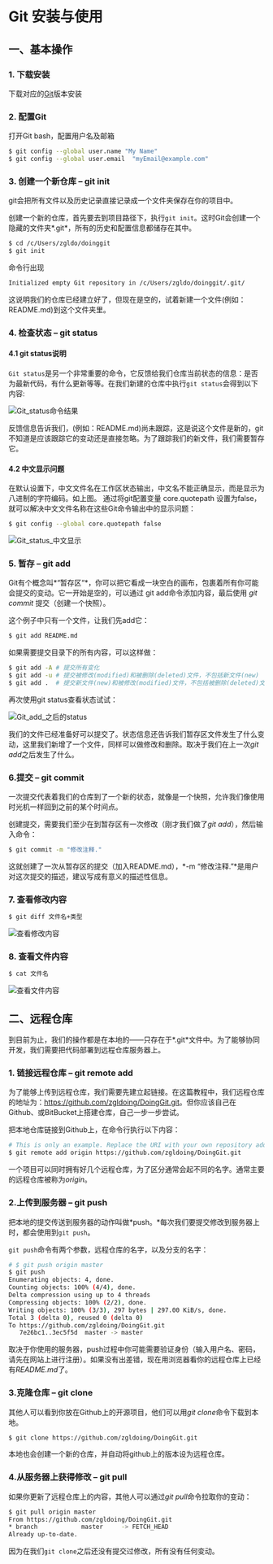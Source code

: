 # Git 安装与使用

## 一、基本操作

### 1. 下载安装

下载对应的[Git](https://git-scm.com/)版本安装

### 2. 配置Git

打开Git bash，配置用户名及邮箱

```bash
$ git config --global user.name "My Name"
$ git config --global user.email  "myEmail@example.com"
```

### 3. 创建一个新仓库 – git init

git会把所有文件以及历史记录直接记录成一个文件夹保存在你的项目中。

创建一个新的仓库，首先要去到项目路径下，执行`git init`。这时Git会创建一个隐藏的文件夹*.git*，所有的历史和配置信息都储存在其中。

```bash
$ cd /c/Users/zgldo/doinggit
$ git init 
```

命令行出现

```bash
Initialized empty Git repository in /c/Users/zgldo/doinggit/.git/
```

这说明我们的仓库已经建立好了，但现在是空的，试着新建一个文件(例如：README.md)到这个文件夹里。

### 4. 检查状态 – git status

#### 4.1 git status说明

 `Git status`是另一个非常重要的命令，它反馈给我们仓库当前状态的信息：是否为最新代码，有什么更新等等。在我们新建的仓库中执行`git status`会得到以下内容:

![Git_status命令结果](./image/Git_status命令结果.png)

反馈信息告诉我们，(例如：README.md)尚未跟踪，这是说这个文件是新的，git不知道是应该跟踪它的变动还是直接忽略。为了跟踪我们的新文件，我们需要暂存它。

#### 4.2 中文显示问题

在默认设置下，中文文件名在工作区状态输出，中文名不能正确显示，而是显示为八进制的字符编码。如上图。
通过将git配置变量 core.quotepath 设置为false，就可以解决中文文件名称在这些Git命令输出中的显示问题：

```bash
$ git config --global core.quotepath false
```
![Git_status_中文显示](image/Git_status_中文显示.png)
### 5. 暂存 – git add

Git有个概念叫*“暂存区“*，你可以把它看成一块空白的画布，包裹着所有你可能会提交的变动。它一开始是空的，可以通过 git add命令添加内容，最后使用 *git commit* 提交（创建一个快照）。

这个例子中只有一个文件，让我们先add它：
```bash
$ git add README.md
```
如果需要提交目录下的所有内容，可以这样做：
```bash
$ git add -A # 提交所有变化
$ git add -u # 提交被修改(modified)和被删除(deleted)文件，不包括新文件(new)
$ git add .  # 提交新文件(new)和被修改(modified)文件，不包括被删除(deleted)文件
```
再次使用git status查看状态试试：

![Git_add_之后的status](./image/Git_add_之后的status.png)

我们的文件已经准备好可以提交了。状态信息还告诉我们暂存区文件发生了什么变动，这里我们新增了一个文件，同样可以做修改和删除。取决于我们在上一次*git add*之后发生了什么。

### 6.提交 – git commit

一次提交代表着我们的仓库到了一个新的状态，就像是一个快照，允许我们像使用时光机一样回到之前的某个时间点。

创建提交，需要我们至少在到暂存区有一次修改（刚才我们做了*git add*），然后输入命令：
```bash
$ git commit -m "修改注释."
```
这就创建了一次从暂存区的提交（加入README.md），*-m “修改注释.”*是用户对这次提交的描述，建议写成有意义的描述性信息。

### 7. 查看修改内容

```bash
$ git diff 文件名+类型
```

![查看修改内容](./image/Git_diff.png)

### 8. 查看文件内容

```bash
$ cat 文件名
```

![查看文件内容](./image/cat_查看文件内容.png)

## 二、远程仓库

到目前为止，我们的操作都是在本地的——只存在于*.git*文件中。为了能够协同开发，我们需要把代码部署到远程仓库服务器上。

### 1. 链接远程仓库 – git remote add

为了能够上传到远程仓库，我们需要先建立起链接。在这篇教程中，我们远程仓库的地址为：<https://github.com/zgldoing/DoingGit.git>。但你应该自己在Github、或BitBucket上搭建仓库，自己一步一步尝试。

把本地仓库链接到Github上，在命令行执行以下内容：
```bash
# This is only an example. Replace the URI with your own repository address. 
$ git remote add origin https://github.com/zgldoing/DoingGit.git
```
一个项目可以同时拥有好几个远程仓库，为了区分通常会起不同的名字。通常主要的远程仓库被称为*origin*。

### 2.上传到服务器 – git push

把本地的提交传送到服务器的动作叫做*push。*每次我们要提交修改到服务器上时，都会使用到`git push`。

`git push`命令有两个参数，远程仓库的名字，以及分支的名字：
```bash
# $ git push origin master 
$ git push
Enumerating objects: 4, done.
Counting objects: 100% (4/4), done.
Delta compression using up to 4 threads
Compressing objects: 100% (2/2), done.
Writing objects: 100% (3/3), 297 bytes | 297.00 KiB/s, done.
Total 3 (delta 0), reused 0 (delta 0)
To https://github.com/zgldoing/DoingGit.git
   7e26bc1..3ec5f5d  master -> master
```
取决于你使用的服务器，push过程中你可能需要验证身份（输入用户名、密码，请先在网站上进行注册）。如果没有出差错，现在用浏览器看你的远程仓库上已经有*README.md*了。

 

### 3.克隆仓库 – git clone

其他人可以看到你放在Github上的开源项目，他们可以用*git clone*命令下载到本地。
```bash
$ git clone https://github.com/zgldoing/DoingGit.git
```
本地也会创建一个新的仓库，并自动将github上的版本设为远程仓库。

### 4.从服务器上获得修改 – git pull

如果你更新了远程仓库上的内容，其他人可以通过*git pull*命令拉取你的变动：
```bash
$ git pull origin master 
From https://github.com/zgldoing/DoingGit.git
* branch            master     -> FETCH_HEAD 
Already up-to-date.
```
因为在我们`git clone`之后还没有提交过修改，所有没有任何变动。



